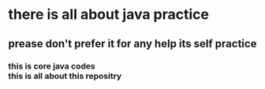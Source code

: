 # there is all about java practice
## prease don't prefer it for any help its self practice
### this is core java codes<br> this is all about this repositry
